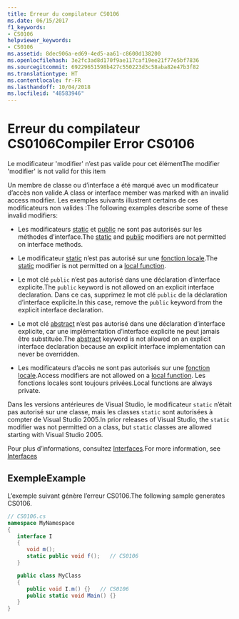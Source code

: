 ```yaml
---
title: Erreur du compilateur CS0106
ms.date: 06/15/2017
f1_keywords:
- CS0106
helpviewer_keywords:
- CS0106
ms.assetid: 8dec906a-ed69-4ed5-aa61-c8600d138200
ms.openlocfilehash: 3e2fc3ad8d170f9ae117caf19ee21f77e5bf7836
ms.sourcegitcommit: 69229651598b427c550223d3c58aba82e47b3f82
ms.translationtype: HT
ms.contentlocale: fr-FR
ms.lasthandoff: 10/04/2018
ms.locfileid: "48583946"
---
```

# <a name="compiler-error-cs0106"></a><span data-ttu-id="e6498-102">Erreur du compilateur CS0106</span><span class="sxs-lookup"><span data-stu-id="e6498-102">Compiler Error CS0106</span></span>
<span data-ttu-id="e6498-103">Le modificateur 'modifier' n’est pas valide pour cet élément</span><span class="sxs-lookup"><span data-stu-id="e6498-103">The modifier 'modifier' is not valid for this item</span></span>

 <span data-ttu-id="e6498-104">Un membre de classe ou d’interface a été marqué avec un modificateur d’accès non valide.</span><span class="sxs-lookup"><span data-stu-id="e6498-104">A class or interface member was marked with an invalid access modifier.</span></span> <span data-ttu-id="e6498-105">Les exemples suivants illustrent certains de ces modificateurs non valides :</span><span class="sxs-lookup"><span data-stu-id="e6498-105">The following examples describe some of these invalid modifiers:</span></span>

-   <span data-ttu-id="e6498-106">Les modificateurs [static](../../../csharp/language-reference/keywords/static.md) et [public](../../../csharp/language-reference/keywords/public.md) ne sont pas autorisés sur les méthodes d’interface.</span><span class="sxs-lookup"><span data-stu-id="e6498-106">The [static](../../../csharp/language-reference/keywords/static.md) and [public](../../../csharp/language-reference/keywords/public.md) modifiers are not permitted on interface methods.</span></span>

- <span data-ttu-id="e6498-107">Le modificateur [static](../../../csharp/language-reference/keywords/static.md) n’est pas autorisé sur une [fonction locale](../../programming-guide/classes-and-structs/local-functions.md).</span><span class="sxs-lookup"><span data-stu-id="e6498-107">The [static](../../../csharp/language-reference/keywords/static.md) modifier is not permitted on a [local function](../../programming-guide/classes-and-structs/local-functions.md).</span></span>

-   <span data-ttu-id="e6498-108">Le mot clé `public` n’est pas autorisé dans une déclaration d’interface explicite.</span><span class="sxs-lookup"><span data-stu-id="e6498-108">The `public` keyword is not allowed on an explicit interface declaration.</span></span> <span data-ttu-id="e6498-109">Dans ce cas, supprimez le mot clé `public` de la déclaration d’interface explicite.</span><span class="sxs-lookup"><span data-stu-id="e6498-109">In this case, remove the `public` keyword from the explicit interface declaration.</span></span>

-   <span data-ttu-id="e6498-110">Le mot clé [abstract](../../../csharp/language-reference/keywords/abstract.md) n’est pas autorisé dans une déclaration d’interface explicite, car une implémentation d’interface explicite ne peut jamais être substituée.</span><span class="sxs-lookup"><span data-stu-id="e6498-110">The [abstract](../../../csharp/language-reference/keywords/abstract.md) keyword is not allowed on an explicit interface declaration because an explicit interface implementation can never be overridden.</span></span>

- <span data-ttu-id="e6498-111">Les modificateurs d’accès ne sont pas autorisés sur une [fonction locale](../../programming-guide/classes-and-structs/local-functions.md).</span><span class="sxs-lookup"><span data-stu-id="e6498-111">Access modifiers are not allowed on a [local function](../../programming-guide/classes-and-structs/local-functions.md).</span></span> <span data-ttu-id="e6498-112">Les fonctions locales sont toujours privées.</span><span class="sxs-lookup"><span data-stu-id="e6498-112">Local functions are always private.</span></span>

 <span data-ttu-id="e6498-113">Dans les versions antérieures de Visual Studio, le modificateur `static` n’était pas autorisé sur une classe, mais les classes `static` sont autorisées à compter de Visual Studio 2005.</span><span class="sxs-lookup"><span data-stu-id="e6498-113">In prior releases of Visual Studio, the `static` modifier was not permitted on a class, but `static` classes are allowed starting with Visual Studio 2005.</span></span>

 <span data-ttu-id="e6498-114">Pour plus d’informations, consultez [Interfaces](../../../csharp/programming-guide/interfaces/index.md).</span><span class="sxs-lookup"><span data-stu-id="e6498-114">For more information, see [Interfaces](../../../csharp/programming-guide/interfaces/index.md)</span></span>

## <a name="example"></a><span data-ttu-id="e6498-115">Exemple</span><span class="sxs-lookup"><span data-stu-id="e6498-115">Example</span></span>
 <span data-ttu-id="e6498-116">L’exemple suivant génère l’erreur CS0106.</span><span class="sxs-lookup"><span data-stu-id="e6498-116">The following sample generates CS0106.</span></span>

```csharp
// CS0106.cs
namespace MyNamespace
{
   interface I
   {
      void m();
      static public void f();   // CS0106
   }

   public class MyClass
   {
      public void I.m() {}   // CS0106
      public static void Main() {}
   }
}
```
